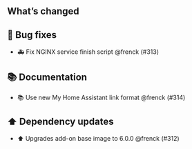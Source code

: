 ## What’s changed

## 🐛 Bug fixes

- 🚑 Fix NGINX service finish script @frenck (#313)

## 📚 Documentation

- 📚 Use new My Home Assistant link format @frenck (#314)

## ⬆️ Dependency updates

- ⬆️ Upgrades add-on base image to 6.0.0 @frenck (#312)
